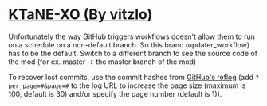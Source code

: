# [KTaNE-XO (By vitzlo)](https://github.com/vitzlo/KTaNE-XO)

Unfortunately the way GitHub triggers workflows doesn't allow them to run on a schedule on a non-default branch. So this branc (updater_workflow) has to be the default. Switch to a different branch to see the source code of the mod (for ex. master -> the master branch of the mod)

To recover lost commits, use the commit hashes from [GitHub's reflog](https://api.github.com/repos/KtaneModules/KTaNE-XO-vitzlo/events) (add `?per_page=#&page=#` to the log URL to increase the page size (maximum is 100, default is 30) and/or specify the page number (default is 1)).

